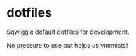 dotfiles
========

Sqwiggle default dotfiles for development.

No pressure to use but helps us vimmists!
